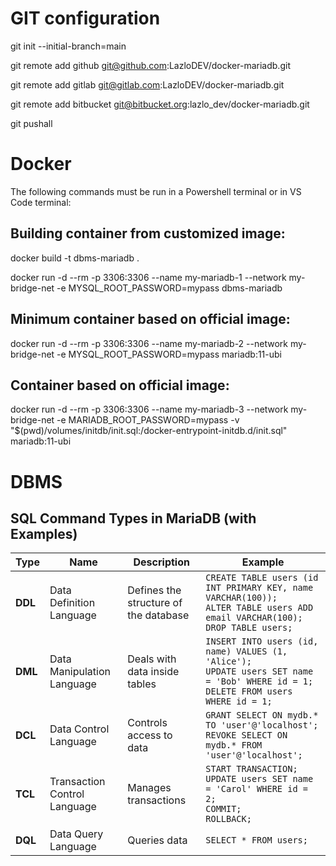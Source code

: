 # GIT configuration

git init --initial-branch=main

git remote add github git@github.com:LazloDEV/docker-mariadb.git

git remote add gitlab git@gitlab.com:LazloDEV/docker-mariadb.git

git remote add bitbucket git@bitbucket.org:lazlo_dev/docker-mariadb.git

git pushall  



# Docker

The following commands must be run in a Powershell terminal or in VS Code terminal:

## Building container from customized image:

docker build -t dbms-mariadb .

docker run -d --rm -p 3306:3306 --name my-mariadb-1 --network my-bridge-net -e MYSQL_ROOT_PASSWORD=mypass dbms-mariadb

## Minimum container based on official image:

docker run -d --rm -p 3306:3306 --name my-mariadb-2 --network my-bridge-net -e MYSQL_ROOT_PASSWORD=mypass mariadb:11-ubi

## Container based on official image:

docker run -d --rm -p 3306:3306 --name my-mariadb-3 --network my-bridge-net -e MARIADB_ROOT_PASSWORD=mypass -v "$(pwd)/volumes/initdb/init.sql:/docker-entrypoint-initdb.d/init.sql" mariadb:11-ubi



# DBMS

## SQL Command Types in MariaDB (with Examples)

| Type   | Name                         | Description                          | Example |
|--------|------------------------------|--------------------------------------|---------|
| **DDL** | Data Definition Language     | Defines the structure of the database | `CREATE TABLE users (id INT PRIMARY KEY, name VARCHAR(100));`<br>`ALTER TABLE users ADD email VARCHAR(100);`<br>`DROP TABLE users;` |
| **DML** | Data Manipulation Language   | Deals with data inside tables         | `INSERT INTO users (id, name) VALUES (1, 'Alice');`<br>`UPDATE users SET name = 'Bob' WHERE id = 1;`<br>`DELETE FROM users WHERE id = 1;` |
| **DCL** | Data Control Language        | Controls access to data               | `GRANT SELECT ON mydb.* TO 'user'@'localhost';`<br>`REVOKE SELECT ON mydb.* FROM 'user'@'localhost';` |
| **TCL** | Transaction Control Language | Manages transactions                  | `START TRANSACTION;`<br>`UPDATE users SET name = 'Carol' WHERE id = 2;`<br>`COMMIT;`<br>`ROLLBACK;` |
| **DQL** | Data Query Language          | Queries data                          | `SELECT * FROM users;` |

